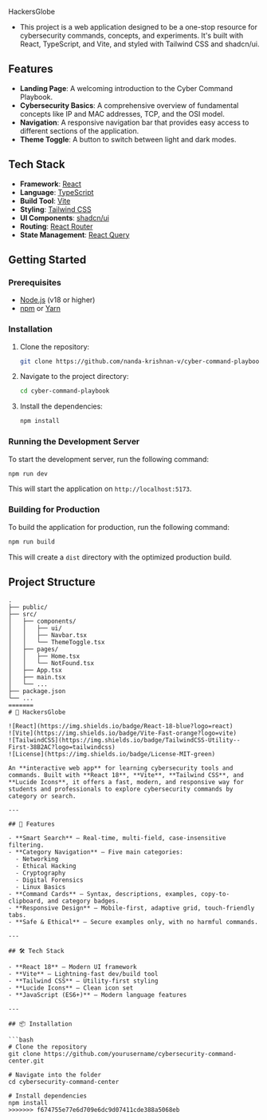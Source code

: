 HackersGlobe
* This project is a web application designed to be a one-stop resource for cybersecurity commands, concepts, and experiments. It's built with React, TypeScript, and Vite, and styled with Tailwind CSS and shadcn/ui.

## Features

*   **Landing Page**: A welcoming introduction to the Cyber Command Playbook.
*   **Cybersecurity Basics**: A comprehensive overview of fundamental concepts like IP and MAC addresses, TCP, and the OSI model.
*   **Navigation**: A responsive navigation bar that provides easy access to different sections of the application.
*   **Theme Toggle**: A button to switch between light and dark modes.

## Tech Stack

*   **Framework**: [React](https://reactjs.org/)
*   **Language**: [TypeScript](https://www.typescriptlang.org/)
*   **Build Tool**: [Vite](https://vitejs.dev/)
*   **Styling**: [Tailwind CSS](https://tailwindcss.com/)
*   **UI Components**: [shadcn/ui](https://ui.shadcn.com/)
*   **Routing**: [React Router](https://reactrouter.com/)
*   **State Management**: [React Query](https://tanstack.com/query/v5)

## Getting Started

### Prerequisites

*   [Node.js](https://nodejs.org/) (v18 or higher)
*   [npm](https://www.npmjs.com/) or [Yarn](https://yarnpkg.com/)

### Installation

1.  Clone the repository:
    ```bash
    git clone https://github.com/nanda-krishnan-v/cyber-command-playbook.git
    ```
2.  Navigate to the project directory:
    ```bash
    cd cyber-command-playbook
    ```
3.  Install the dependencies:
    ```bash
    npm install
    ```

### Running the Development Server

To start the development server, run the following command:

```bash
npm run dev
```

This will start the application on `http://localhost:5173`.

### Building for Production

To build the application for production, run the following command:

```bash
npm run build
```

This will create a `dist` directory with the optimized production build.

## Project Structure

```
.
├── public/
├── src/
│   ├── components/
│   │   ├── ui/
│   │   ├── Navbar.tsx
│   │   └── ThemeToggle.tsx
│   ├── pages/
│   │   ├── Home.tsx
│   │   └── NotFound.tsx
│   ├── App.tsx
│   ├── main.tsx
│   └── ...
├── package.json
└── ...
=======
# 🔐 HackersGlobe

![React](https://img.shields.io/badge/React-18-blue?logo=react)
![Vite](https://img.shields.io/badge/Vite-Fast-orange?logo=vite)
![TailwindCSS](https://img.shields.io/badge/TailwindCSS-Utility--First-38B2AC?logo=tailwindcss)
![License](https://img.shields.io/badge/License-MIT-green)

An **interactive web app** for learning cybersecurity tools and commands. Built with **React 18**, **Vite**, **Tailwind CSS**, and **Lucide Icons**, it offers a fast, modern, and responsive way for students and professionals to explore cybersecurity commands by category or search.

---

## 📌 Features

- **Smart Search** – Real-time, multi-field, case-insensitive filtering.
- **Category Navigation** – Five main categories:  
  - Networking  
  - Ethical Hacking  
  - Cryptography  
  - Digital Forensics  
  - Linux Basics
- **Command Cards** – Syntax, descriptions, examples, copy-to-clipboard, and category badges.
- **Responsive Design** – Mobile-first, adaptive grid, touch-friendly tabs.
- **Safe & Ethical** – Secure examples only, with no harmful commands.

---

## 🛠️ Tech Stack

- **React 18** – Modern UI framework
- **Vite** – Lightning-fast dev/build tool
- **Tailwind CSS** – Utility-first styling
- **Lucide Icons** – Clean icon set
- **JavaScript (ES6+)** – Modern language features

---

## 📦 Installation

```bash
# Clone the repository
git clone https://github.com/yourusername/cybersecurity-command-center.git

# Navigate into the folder
cd cybersecurity-command-center

# Install dependencies
npm install
>>>>>>> f674755e77e6d709e6dc9d07411cde388a5068eb

